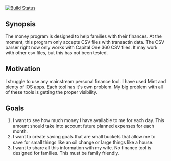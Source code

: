 [![Build Status](https://travis-ci.com/tomkrush/money-go.svg?token=szmPRjbmNEUcr8jqDYkc&branch=master)](https://travis-ci.com/tomkrush/money-go)

## Synopsis

The money program is designed to help families with their finances. At the moment, this program only accepts CSV files with transactin data. The CSV parser right now only works with Capital One 360 CSV files. It may work with other csv files, but this has not been tested.

## Motivation

I struggle to use any mainstream personal finance tool. I have used Mint and plenty of iOS apps. Each tool has it's own problem. My big problem with all of these tools is getting the proper visibility.

## Goals

1. I want to see how much money I have available to me for each day. This amount should take into account future planned expenses for each month.
2. I want to create saving goals that are small buckets that allow me to save for small things like an oil change or large things like a house.
3. I want to share all this information with my wife. No finance tool is designed for families. This must be family friendly.